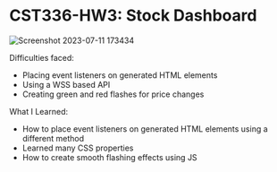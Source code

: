 <h1>CST336-HW3: Stock Dashboard</h1>

![Screenshot 2023-07-11 173434](https://github.com/SMCaseyCode/CST366-HW3-StockDashboard/assets/104325289/c136707a-b653-47b8-8cb9-34bfeb4af1f5)


Difficulties faced: <br>
- Placing event listeners on generated HTML elements
- Using a WSS based API
- Creating green and red flashes for price changes

What I Learned: <br>
- How to place event listeners on generated HTML elements using a different method
- Learned many CSS properties
- How to create smooth flashing effects using JS


